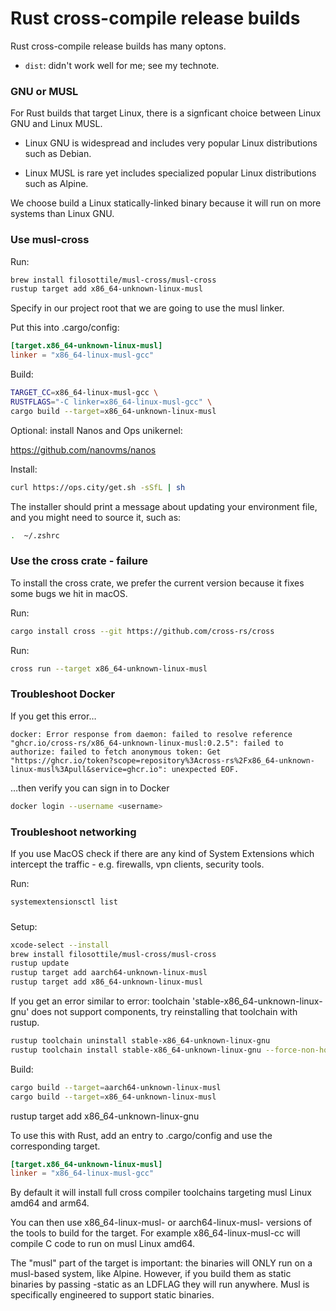 # Rust cross-compile release builds

Rust cross-compile release builds has many optons.

* `dist`: didn't work well for me; see my technote.


### GNU or MUSL

For Rust builds that target Linux, there is a signficant choice between Linux GNU and Linux MUSL.

* Linux GNU is widespread and includes very popular Linux distributions such as Debian.

* Linux MUSL is rare yet includes specialized popular Linux distributions such as Alpine.

We choose build a Linux statically-linked binary because it will run on more systems than Linux GNU.


### Use musl-cross

Run:

```sh
brew install filosottile/musl-cross/musl-cross
rustup target add x86_64-unknown-linux-musl
```

Specify in our project root that we are going to use the musl linker. 

Put this into .cargo/config:

```toml
[target.x86_64-unknown-linux-musl]
linker = "x86_64-linux-musl-gcc"
```

Build:

```sh
TARGET_CC=x86_64-linux-musl-gcc \
RUSTFLAGS="-C linker=x86_64-linux-musl-gcc" \
cargo build --target=x86_64-unknown-linux-musl
```

Optional: install Nanos and Ops unikernel:

<https://github.com/nanovms/nanos>

Install:

```sh
curl https://ops.city/get.sh -sSfL | sh
```

The installer should print a message about updating your environment file, and you might need to source it, such as:

```sh
.  ~/.zshrc
```

### Use the cross crate - failure


To install the cross crate, we prefer the current version because it fixes some bugs we hit in macOS.

Run:

```sh
cargo install cross --git https://github.com/cross-rs/cross
```

Run:

```sh
cross run --target x86_64-unknown-linux-musl 
```

### Troubleshoot Docker

If you get this error…

```stderr
docker: Error response from daemon: failed to resolve reference "ghcr.io/cross-rs/x86_64-unknown-linux-musl:0.2.5": failed to authorize: failed to fetch anonymous token: Get "https://ghcr.io/token?scope=repository%3Across-rs%2Fx86_64-unknown-linux-musl%3Apull&service=ghcr.io": unexpected EOF.
```

…then verify you can sign in to Docker

```sh
docker login --username <username>
```

### Troubleshoot networking

If you use MacOS check if there are any kind of System Extensions which intercept the traffic - e.g. firewalls, vpn clients, security tools. 

Run:

```sh
systemextensionsctl list
```


###

Setup:

```sh
xcode-select --install
brew install filosottile/musl-cross/musl-cross
rustup update
rustup target add aarch64-unknown-linux-musl
rustup target add x86_64-unknown-linux-musl
```

If you get an error similar to error: toolchain 'stable-x86_64-unknown-linux-gnu' does not support components, try reinstalling that toolchain with rustup.

```sh
rustup toolchain uninstall stable-x86_64-unknown-linux-gnu
rustup toolchain install stable-x86_64-unknown-linux-gnu --force-non-host
```

Build:

```sh
cargo build --target=aarch64-unknown-linux-musl
cargo build --target=x86_64-unknown-linux-musl
```



rustup target add x86_64-unknown-linux-gnu


To use this with Rust, add an entry to .cargo/config and use the corresponding target.

```toml
[target.x86_64-unknown-linux-musl]
linker = "x86_64-linux-musl-gcc"
```

By default it will install full cross compiler toolchains targeting musl Linux amd64 and arm64.

You can then use x86_64-linux-musl- or aarch64-linux-musl- versions of the tools to build for the target. For example x86_64-linux-musl-cc will compile C code to run on musl Linux amd64.

The "musl" part of the target is important: the binaries will ONLY run on a musl-based system, like Alpine. However, if you build them as static binaries by passing -static as an LDFLAG they will run anywhere. Musl is specifically engineered to support static binaries.


